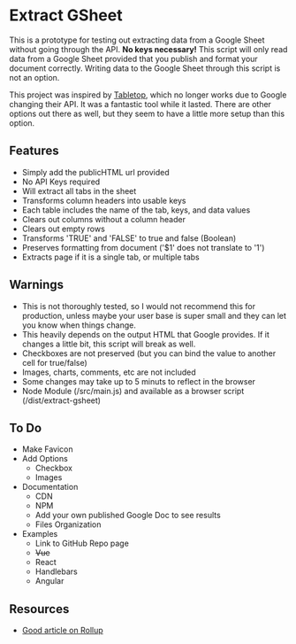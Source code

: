 # Extract GSheet

This is a prototype for testing out extracting data from a Google Sheet without going through the API. **No keys necessary!** This script will only read data from a Google Sheet provided that you publish and format your document correctly. Writing data to the Google Sheet through this script is not an option.

This project was inspired by [Tabletop](https://github.com/jsoma/tabletop#readme), which no longer works due to Google changing their API. It was a fantastic tool while it lasted. There are other options out there as well, but they seem to have a little more setup than this option.

## Features

- Simply add the publicHTML url provided
- No API Keys required
- Will extract all tabs in the sheet
- Transforms column headers into usable keys
- Each table includes the name of the tab, keys, and data values
- Clears out columns without a column header
- Clears out empty rows
- Transforms 'TRUE' and 'FALSE' to true and false (Boolean)
- Preserves formatting from document ('$1' does not translate to '1')
- Extracts page if it is a single tab, or multiple tabs

## Warnings

- This is not thoroughly tested, so I would not recommend this for production, unless maybe your user base is super small and they can let you know when things change.
- This heavily depends on the output HTML that Google provides. If it changes a little bit, this script will break as well.
- Checkboxes are not preserved (but you can bind the value to another cell for true/false)
- Images, charts, comments, etc are not included
- Some changes may take up to 5 minuts to reflect in the browser
- Node Module (/src/main.js) and available as a browser script (/dist/extract-gsheet)

## To Do

- Make Favicon
- Add Options
  - Checkbox
  - Images
- Documentation
  - CDN
  - NPM
  - Add your own published Google Doc to see results
  - Files Organization
- Examples
    - Link to GitHub Repo page
  - ~~Vue~~
  - React
  - Handlebars
  - Angular

## Resources

- [Good article on Rollup](https://risanb.com/code/bundling-your-javascript-library-with-rollup/)